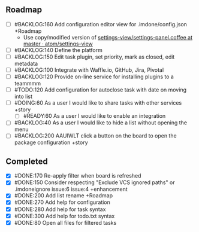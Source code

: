 Roadmap
----
- [ ] #BACKLOG:160 Add configuration editor view for .imdone/config.json +Roadmap
  - Use copy/modified version of [settings-view/settings-panel.coffee at master · atom/settings-view](https://github.com/atom/settings-view/blob/master/lib/settings-panel.coffee)
- [ ] #BACKLOG:140 Define the platform
- [ ] #BACKLOG:150 Edit task plugin, set priority, mark as closed, edit metadata
- [ ] #BACKLOG:100 Integrate with Waffle.io, GitHub, Jira, Pivotal
- [ ] #BACKLOG:120 Provide on-line service for installing plugins to a teammmm
- [ ] #TODO:120 Add configuration for autoclose task with date on moving into list
- [ ] #DOING:60 As a user I would like to share tasks with other services +story
  - [ ] #READY:60 As a user I would like to enable an integration
- [ ] #BACKLOG:40 As a user I would like to hide a list without opening the menu
- [ ] #BACKLOG:200 AAUIWLT click a button on the board to open the package configuration +story

Completed
----
- [x] #DONE:170 Re-apply filter when board is refreshed
- [x] #DONE:150 Consider respecting "Exclude VCS ignored paths" or .imdoneignore issue:6 issue:4 +enhancement
- [x] #DONE:200 Add list rename +Roadmap
- [x] #DONE:270 Add help for configuration
- [x] #DONE:280 Add help for task syntax
- [x] #DONE:300 Add help for todo.txt syntax
- [x] #DONE:80 Open all files for filtered tasks
